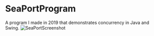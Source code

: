 # SeaPortProgram
A program I made in 2019 that demonstrates concurrency in Java and Swing.
![SeaPortScreenshot](https://user-images.githubusercontent.com/56898579/175844506-0f2189ad-0cfc-4f52-af3e-942f860e97b8.jpg)
